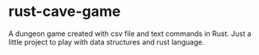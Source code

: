 # rust-cave-game
A dungeon game created with csv file and text commands in Rust. Just a little project to play with data structures and rust language. 
